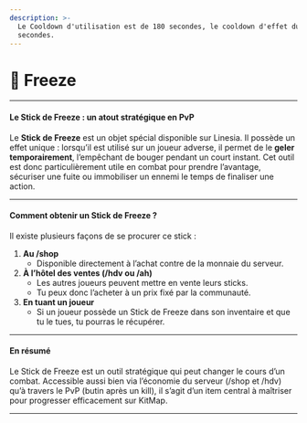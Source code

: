 ```yaml
---
description: >-
  Le Cooldown d'utilisation est de 180 secondes, le cooldown d'effet dure 5
  secondes.
---
```


# 🔴 Freeze

***

#### Le Stick de Freeze : un atout stratégique en PvP

Le **Stick de Freeze** est un objet spécial disponible sur Linesia. Il possède un effet unique : lorsqu’il est utilisé sur un joueur adverse, il permet de le **geler temporairement**, l’empêchant de bouger pendant un court instant. Cet outil est donc particulièrement utile en combat pour prendre l’avantage, sécuriser une fuite ou immobiliser un ennemi le temps de finaliser une action.

***

#### Comment obtenir un Stick de Freeze ?

Il existe plusieurs façons de se procurer ce stick :

1. **Au /shop**
   * Disponible directement à l’achat contre de la monnaie du serveur.
2. **À l’hôtel des ventes (/hdv ou /ah)**
   * Les autres joueurs peuvent mettre en vente leurs sticks.
   * Tu peux donc l’acheter à un prix fixé par la communauté.
3. **En tuant un joueur**
   * Si un joueur possède un Stick de Freeze dans son inventaire et que tu le tues, tu pourras le récupérer.

***

#### En résumé

Le Stick de Freeze est un outil stratégique qui peut changer le cours d’un combat. Accessible aussi bien via l’économie du serveur (/shop et /hdv) qu’à travers le PvP (butin après un kill), il s’agit d’un item central à maîtriser pour progresser efficacement sur KitMap.

***

